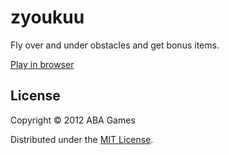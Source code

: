 zyoukuu
======================
Fly over and under obstacles and get bonus items.

[Play in browser](http://abagames.sakura.ne.jp/nme/zyoukuu/ "zyoukuu")

License
----------
Copyright &copy; 2012 ABA Games

Distributed under the [MIT License][MIT].

[MIT]: http://www.opensource.org/licenses/mit-license.php